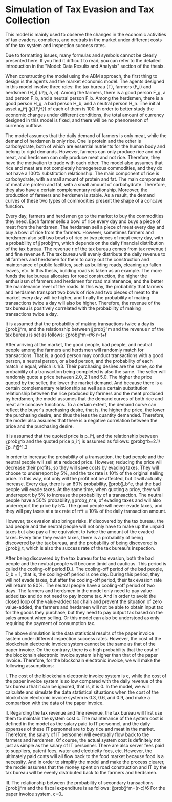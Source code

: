 # Simulation of Tax Evasion and Tax Collection
This model is mainly used to observe the changes in the economic activities of tax evaders, compliers, and neutrals in the market under different costs of the tax system and inspection success rates. 
	
Due to formatting issues, many formulas and symbols cannot be clearly presented here. If you find it difficult to read, you can refer to the detailed introduction in the "Model: Data Results and Analysis" section of the thesis. 
	
When constructing the model using the ABM approach, the first thing to design is the agents and the market economic model. The agents designed in this model involve three roles: the tax bureau (T), farmers (F_i) and herdsmen (H_i) (𝑖∈𝑔,  𝑏,  𝑛). Among the farmers, there is a good person F_g, a bad person F_b, and a neutral person F_b. Among the herdsmen, there is a good person H_g, a bad person H_b, and a neutral person H_n. The initial asset a_i^j (j∈{F,H}) of each of them is 100. In order to better study the economic changes under different conditions, the total amount of currency designed in this model is fixed, and there will be no phenomenon of currency outflow.
	
The model assumes that the daily demand of farmers is only meat, while the demand of herdsmen is only rice. One is protein and the other is carbohydrate, both of which are essential nutrients for the human body and belong to rigid demands. However, farmers can only produce rice and not meat, and herdsmen can only produce meat and not rice. Therefore, they have the motivation to trade with each other. The model also assumes that rice and meat are not completely homogeneous commodities, and they do not have a 100% substitution relationship. The main component of rice is carbohydrate, with a small amount of protein and fat. The main components of meat are protein and fat, with a small amount of carbohydrate. Therefore, they also have a certain complementary relationship. Moreover, the production of farmers and herdsmen is stable. As a result, the demand curves of these two types of commodities present the shape of a concave function.
 
Every day, farmers and herdsmen go to the market to buy the commodities they need. Each farmer sells a bowl of rice every day and buys a piece of meat from the herdsmen. The herdsmen sell a piece of meat every day and buy a bowl of rice from the farmers. However, sometimes farmers and herdsmen also sell two bowls of rice or two pieces of meat every day, with a probability of 〖prob〗^m, which depends on the daily financial distribution of the tax bureau. The revenue r of the tax bureau comes from tax revenue t and fine revenue f. The tax bureau will evenly distribute the daily revenue to all farmers and herdsmen for them to carry out the construction and maintenance of public facilities, such as building roads, cleaning up fallen leaves, etc. In this thesis, building roads is taken as an example. The more funds the tax bureau allocates for road construction, the higher the enthusiasm of farmers and herdsmen for road maintenance, and the better the maintenance level of the roads. In this way, the probability that farmers and herdsmen transport two bowls of rice and two pieces of meat to the market every day will be higher, and finally the probability of making transactions twice a day will also be higher. Therefore, the revenue of the tax bureau is positively correlated with the probability of making transactions twice a day.
 
It is assumed that the probability of making transactions twice a day is 〖prob〗^m, and the relationship between 〖prob〗^m and the revenue r of the tax bureau is set as follows:
〖prob〗^m=r/6
r=t+f

After arriving at the market, the good people, bad people, and neutral people among the farmers and herdsmen will randomly match for transactions. That is, a good person may conduct transactions with a good person, a neutral person, or a bad person, and the probability of each match is equal, which is 1/3. Their purchasing desires are the same, so the probability of a transaction being completed is also the same. The seller will randomly quote a price between 2.0, 2.1 and 5.0. The higher the price quoted by the seller, the lower the market demand. And because there is a certain complementary relationship as well as a certain substitution relationship between the rice produced by farmers and the meat produced by herdsmen, the model assumes that the demand curves of both rice and meat are concave functions. To a certain extent, the demand curve can reflect the buyer's purchasing desire, that is, the higher the price, the lower the purchasing desire, and thus the less the quantity demanded. Therefore, the model also assumes that there is a negative correlation between the price and the purchasing desire.
  
It is assumed that the quoted price is p_i^j, and the relationship between 〖prob〗^b and the quoted price p_i^j is assumed as follows: 
  〖prob〗^b=2.1/〖p_i^j〗^1.3 
	
In order to increase the probability of a transaction, the bad people and the neutral people will sell at a reduced price. However, reducing the price will decrease their profits, so they will save costs by evading taxes. They will choose to underreport by 5%, and the tax rate is 10% of the original selling price. In this way, not only will the profit not be affected, but it will actually increase. Every day, there is an 80% probability, 〖prob〗_b^e, that the bad people will evade taxes. At the same time, when quoting a price, they will underreport by 5% to increase the probability of a transaction. The neutral people have a 50% probability, 〖prob〗_n^e, of evading taxes and will also underreport the price by 5%. The good people will never evade taxes, and they will pay taxes at a tax rate of π^t = 10% of the daily transaction amount.
 
However, tax evasion also brings risks. If discovered by the tax bureau, the bad people and the neutral people will not only have to make up the unpaid taxes but also pay a fine equivalent to twice the amount of the evaded taxes. Every time they evade taxes, there is a probability of being discovered by the tax bureau, and the probability of being discovered is 〖prob〗_t, which is also the success rate of the tax bureau's inspection.
 
After being discovered by the tax bureau for tax evasion, both the bad people and the neutral people will become timid and cautious. This period is called the cooling-off period D_i. The cooling-off period of the bad people, D_b = 1, that is, the cooling-off period is one day. During this period, they will not evade taxes, but after the cooling-off period, their tax evasion rate will return to 80%. The neutral people have a cooling-off period of two days.
The farmers and herdsmen in the model only need to pay value-added tax and do not need to pay income tax. And in order to avoid the closed loop of the value-added tax chain and prevent the situation of zero value-added, the farmers and herdsmen will not be able to obtain input tax for the goods they purchase, but they need to pay output tax based on the sales amount when selling. Or this model can also be understood as only requiring the payment of consumption tax.

The above simulation is the data statistical results of the paper invoice system under different inspection success rates. However, the cost of the blockchain electronic invoice system cannot be the same as that of the paper invoice. On the contrary, there is a high probability that the cost of the blockchain electronic invoice system is higher than that of the paper invoice. Therefore, for the blockchain electronic invoice, we will make the following assumptions:
 
I. The cost of the blockchain electronic invoice system is c, while the cost of the paper invoice system is so low compared with the daily revenue of the tax bureau that it can be ignored, that is, it is 0. In the model, we will calculate and simulate the data statistical situations when the cost of the blockchain electronic invoice system is 0.3, 0.6, and 0.9, and make a comparison with the data of the paper invoice.
 
II. Regarding the tax revenue and fine revenue, the tax bureau will first use them to maintain the system cost c. The maintenance of the system cost is defined in the model as the salary paid to IT personnel, and the daily expenses of these IT personnel are to buy rice and meat in the market. Therefore, the salary of IT personnel will eventually flow back to the farmers and herdsmen. Of course, the actual system cost is definitely not just as simple as the salary of IT personnel. There are also server fees paid to suppliers, patent fees, water and electricity fees, etc. However, the ultimately paid costs will all flow back to the food market because food is a necessity. And in order to simplify the model and make the process clearer, the model assumes that the money spent on road construction and IT by the tax bureau will be evenly distributed back to the farmers and herdsmen.
 
III. The relationship between the probability of secondary transactions 〖prob〗^m and the fiscal expenditure is as follows: 
〖prob〗^m=(r-c)/6
For the paper invoice system, c=0。

